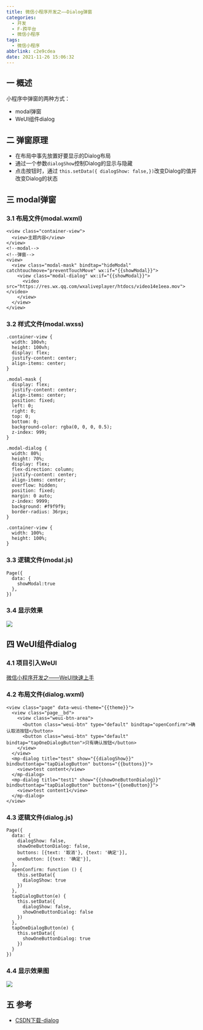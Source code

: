 ```yaml
---
title: 微信小程序开发之——Dialog弹窗
categories:
  - 开发
  - F-跨平台
  - 微信小程序
tags:
  - 微信小程序
abbrlink: c2e9cdea
date: 2021-11-26 15:06:32
---
```

## 一 概述

小程序中弹窗的两种方式：

* modal弹窗
* WeUI组件dialog

<!--more-->

## 二 弹窗原理

* 在布局中事先放置好要显示的Dialog布局
* 通过一个参数`dialogShow`控制Dialog的显示与隐藏
* 点击按钮时，通过 `this.setData({ dialogShow: false,})`改变Dialog的值并改变Dialog的状态

## 三 modal弹窗

### 3.1 布局文件(modal.wxml)

```
<view class="container-view">
  <view>主题内容</view>
</view>
<!--modal-->
<!--弹窗-->
<view>
  <view class="modal-mask" bindtap="hideModal" catchtouchmove="preventTouchMove" wx:if="{{showModal}}">
    <view class="modal-dialog" wx:if="{{showModal}}">
      <video src="https://res.wx.qq.com/wxaliveplayer/htdocs/video14e1eea.mov"></video>
    </view>
  </view>
</view>
```

### 3.2 样式文件(modal.wxss)

```
.container-view {
  width: 100vh;
  height: 100vh;
  display: flex;
  justify-content: center;
  align-items: center;
}

.modal-mask {
  display: flex;
  justify-content: center;
  align-items: center;
  position: fixed;
  left: 0;
  right: 0;
  top: 0;
  bottom: 0;
  background-color: rgba(0, 0, 0, 0.5);
  z-index: 999;
}

.modal-dialog {
  width: 80%;
  height: 70%;
  display: flex;
  flex-direction: column;
  justify-content: center;
  align-items: center;
  overflow: hidden;
  position: fixed;
  margin: 0 auto;
  z-index: 9999;
  background: #f9f9f9;
  border-radius: 36rpx;
}

.container-view {
  width: 100%;
  height: 100%;
}
```

### 3.3 逻辑文件(modal.js)

```
Page({
  data: {
    showModal:true
  },
})
```

### 3.4 显示效果
![][1]

## 四 WeUI组件dialog

### 4.1 项目引入WeUI

[微信小程序开发之——WeUI快速上手][00]

### 4.2 布局文件(dialog.wxml)

```
<view class="page" data-weui-theme="{{theme}}">
  <view class="page__bd">
    <view class="weui-btn-area">
      <button class="weui-btn" type="default" bindtap="openConfirm">确认取消按钮</button>
      <button class="weui-btn" type="default" bindtap="tapOneDialogButton">只有确认按钮</button>
    </view>
  </view>
  <mp-dialog title="test" show="{{dialogShow}}" bindbuttontap="tapDialogButton" buttons="{{buttons}}">
    <view>test content</view>
  </mp-dialog>
  <mp-dialog title="test1" show="{{showOneButtonDialog}}" bindbuttontap="tapDialogButton" buttons="{{oneButton}}">
    <view>test content1</view>
  </mp-dialog>
</view>
```

### 4.3 逻辑文件(dialog.js)

```
Page({
  data: {
    dialogShow: false,
    showOneButtonDialog: false,
    buttons: [{text: '取消'}, {text: '确定'}],
    oneButton: [{text: '确定'}],
  },
  openConfirm: function () {
    this.setData({
      dialogShow: true
    })
  },
  tapDialogButton(e) {
    this.setData({
      dialogShow: false,
      showOneButtonDialog: false
    })
  },
  tapOneDialogButton(e) {
    this.setData({
      showOneButtonDialog: true
    })
  }
})
```

### 4.4 显示效果图
![][2]

## 五 参考
* [CSDN下载-dialog](https://download.csdn.net/download/Calvin_zhou/49754396)


[00]:https://pgzxc.github.io/posts/66aabbca.html
[1]:https://jsd.onmicrosoft.cn/gh/PGzxc/CDN/blog-wechat/wechat-modal-dialog-preview.png
[2]:https://jsd.onmicrosoft.cn/gh/PGzxc/CDN/blog-wechat/wechat-dialog-dialog-preview.gif